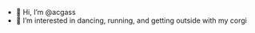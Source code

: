 - 👋 Hi, I’m @acgass
- 👀 I’m interested in dancing, running, and getting outside with my corgi

<!---
acgass/acgass is a ✨ special ✨ repository because its `README.md` (this file) appears on your GitHub profile.
You can click the Preview link to take a look at your changes.
--->

